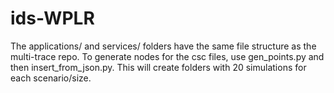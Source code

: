 # ids-WPLR
The applications/ and services/ folders have the same file structure as the multi-trace repo.
To generate nodes for the csc files, use gen_points.py and then insert_from_json.py.
This will create folders with 20 simulations for each scenario/size.